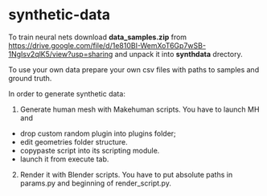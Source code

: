 # synthetic-data

To train neural nets download __data_samples.zip__ from https://drive.google.com/file/d/1e810BI-WemXoT6Gp7wSB-1NgIsv2qlK5/view?usp=sharing and unpack it into __synthdata__ drectory.

To use your own data prepare your own csv files with paths to samples and ground truth.

In order to generate synthetic data:

1. Generate human mesh with Makehuman scripts. You have to launch MH and
  * drop custom random plugin into plugins folder;
  * edit geometries folder structure.
  * copypaste script into its scripting module.
  * launch it from execute tab.
2. Render it with Blender scripts. You have to put absolute paths in params.py and beginning of render_script.py.
